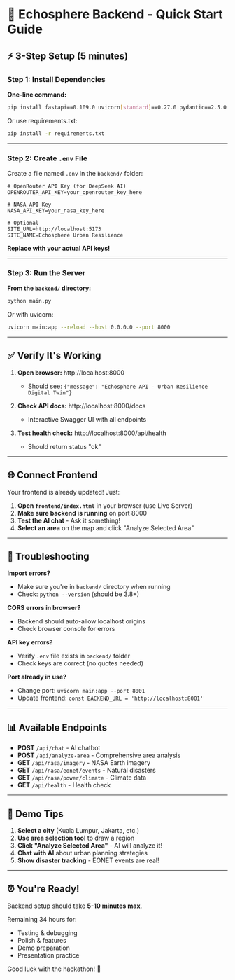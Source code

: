 # 🚀 Echosphere Backend - Quick Start Guide

## ⚡ 3-Step Setup (5 minutes)

### Step 1: Install Dependencies

**One-line command:**
```bash
pip install fastapi==0.109.0 uvicorn[standard]==0.27.0 pydantic==2.5.0 pydantic-settings==2.1.0 httpx==0.26.0 openai==1.12.0 python-dotenv==1.0.0
```

Or use requirements.txt:
```bash
pip install -r requirements.txt
```

---

### Step 2: Create `.env` File

Create a file named `.env` in the `backend/` folder:

```env
# OpenRouter API Key (for DeepSeek AI)
OPENROUTER_API_KEY=your_openrouter_key_here

# NASA API Key
NASA_API_KEY=your_nasa_key_here

# Optional
SITE_URL=http://localhost:5173
SITE_NAME=Echosphere Urban Resilience
```

**Replace with your actual API keys!**

---

### Step 3: Run the Server

**From the `backend/` directory:**
```bash
python main.py
```

Or with uvicorn:
```bash
uvicorn main:app --reload --host 0.0.0.0 --port 8000
```

---

## ✅ Verify It's Working

1. **Open browser:** http://localhost:8000
   - Should see: `{"message": "Echosphere API - Urban Resilience Digital Twin"}`

2. **Check API docs:** http://localhost:8000/docs
   - Interactive Swagger UI with all endpoints

3. **Test health check:** http://localhost:8000/api/health
   - Should return status "ok"

---

## 🌐 Connect Frontend

Your frontend is already updated! Just:

1. **Open `frontend/index.html`** in your browser (use Live Server)
2. **Make sure backend is running** on port 8000
3. **Test the AI chat** - Ask it something!
4. **Select an area** on the map and click "Analyze Selected Area"

---

## 🐛 Troubleshooting

**Import errors?**
- Make sure you're in `backend/` directory when running
- Check: `python --version` (should be 3.8+)

**CORS errors in browser?**
- Backend should auto-allow localhost origins
- Check browser console for errors

**API key errors?**
- Verify `.env` file exists in `backend/` folder
- Check keys are correct (no quotes needed)

**Port already in use?**
- Change port: `uvicorn main:app --port 8001`
- Update frontend: `const BACKEND_URL = 'http://localhost:8001'`

---

## 📊 Available Endpoints

- **POST** `/api/chat` - AI chatbot
- **POST** `/api/analyze-area` - Comprehensive area analysis
- **GET** `/api/nasa/imagery` - NASA Earth imagery
- **GET** `/api/nasa/eonet/events` - Natural disasters
- **GET** `/api/nasa/power/climate` - Climate data
- **GET** `/api/health` - Health check

---

## 🎯 Demo Tips

1. **Select a city** (Kuala Lumpur, Jakarta, etc.)
2. **Use area selection tool** to draw a region
3. **Click "Analyze Selected Area"** - AI will analyze it!
4. **Chat with AI** about urban planning strategies
5. **Show disaster tracking** - EONET events are real!

---

## ⏰ You're Ready!

Backend setup should take **5-10 minutes max**.

Remaining 34 hours for:
- Testing & debugging
- Polish & features
- Demo preparation
- Presentation practice

Good luck with the hackathon! 🚀

